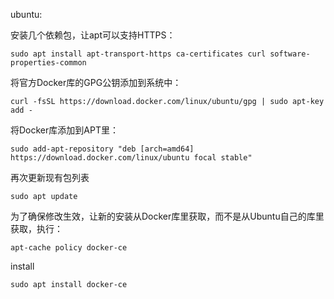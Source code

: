 ubuntu:

安装几个依赖包，让apt可以支持HTTPS：
```text
sudo apt install apt-transport-https ca-certificates curl software-properties-common 
```

将官方Docker库的GPG公钥添加到系统中：
```text
curl -fsSL https://download.docker.com/linux/ubuntu/gpg | sudo apt-key add - 
```

将Docker库添加到APT里：
```text
sudo add-apt-repository "deb [arch=amd64] https://download.docker.com/linux/ubuntu focal stable" 
```

再次更新现有包列表
```text
sudo apt update 
```

为了确保修改生效，让新的安装从Docker库里获取，而不是从Ubuntu自己的库里获取，执行：
```text
apt-cache policy docker-ce
```

install
```text
sudo apt install docker-ce 
```
